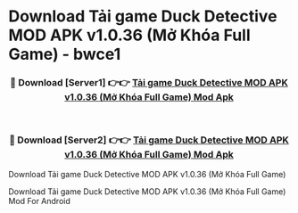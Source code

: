 # Download Tải game Duck Detective MOD APK v1.0.36 (Mở Khóa Full Game) - bwce1


<div align="center">
<h3>🔴 Download [Server1] 👉👉 <a href="https://apk-comot.site?title=Tải_game_Duck_Detective_MOD_APK_v1.0.36_(Mở_Khóa_Full_Game)">Tải game Duck Detective MOD APK v1.0.36 (Mở Khóa Full Game) Mod Apk</a></h3><br>
<h3>🔴 Download [Server2] 👉👉 <a href="https://apk-comot.site?title=Tải_game_Duck_Detective_MOD_APK_v1.0.36_(Mở_Khóa_Full_Game)">Tải game Duck Detective MOD APK v1.0.36 (Mở Khóa Full Game) Mod Apk</a></h3>
</div>



Download Tải game Duck Detective MOD APK v1.0.36 (Mở Khóa Full Game) 

Download Tải game Duck Detective MOD APK v1.0.36 (Mở Khóa Full Game) Mod For Android
